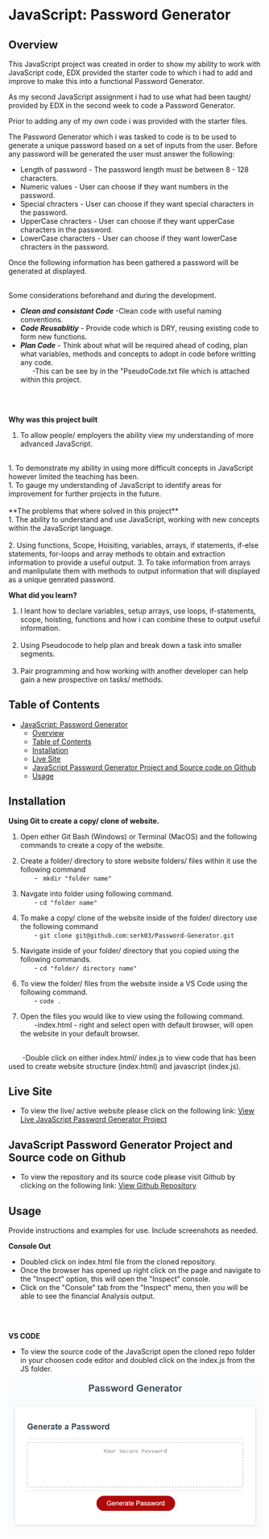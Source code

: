 # JavaScript: Password Generator

## Overview
This JavaScript project was created in order to show my ability to work with JavaScript code, EDX provided the starter code to which i had to add and improve to make this into a functional Password Generator.

As my second JavaScript assignment i had to use what had been taught/ provided by EDX in the second week to code a Password Generator.

Prior to adding any of my own code i was provided with the starter files.

The Password Generator which i was tasked to code is to be used to generate a unique password based on a set of inputs from the user. Before any password will be generated the user must answer the following:

- Length of password - The password length must be between 8 - 128 characters.
- Numeric values - User can choose if they want numbers in the password.
- Special chracters - User can choose if they want special characters in the password.
- UpperCase chracters - User can choose if they want upperCase characters in the password.
- LowerCase characters - User can choose if they want lowerCase chracters in the password.

Once the following information has been gathered a password will be generated at displayed.

<br>
Some considerations beforehand and during the development. 

- ***Clean and consistant Code*** -Clean code with useful naming conventions.
- ***Code Reusablitiy*** - Provide code which is DRY, reusing existing code to form new functions.
- ***Plan Code*** - Think about what will be required ahead of coding, plan what variables, methods and concepts to adopt in code before writting any code.
  <br>
  &nbsp;&nbsp;&nbsp;&nbsp;&nbsp;&nbsp;-This can be see by in the "PseudoCode.txt file which is attached within this project.
<br>
<br>

**Why was this project built**
  &nbsp;&nbsp;&nbsp;&nbsp;&nbsp;&nbsp;
  1. To allow people/ employers the ability view my understanding of more advanced JavaScript.
  <br>
  1. To demonstrate my ability in using more difficult concepts in JavaScript however limited the teaching has been.
  <br>
  1. To gauge my understanding of JavaScript to identify areas for improvement for further projects in the future.
<br>
<br>
  **The problems that where solved in this project**
<br>
 1. The ability to understand and use JavaScript, working with new concepts within the JavaScript language.<br><br>
 2. Using functions, Scope, Hoisiting, variables, arrays, if statements, if-else statements, for-loops and array methods to obtain and extraction information to provide a useful output.
 3. To take information from arrays and manlipulate them with methods to output information that will displayed as a unique genrated password.
   
<br>

**What did you learn?**<br>
  
  1. I leant how to declare variables, setup arrays, use loops, if-statements, scope, hoisting, functions and how i can combine these to output useful information.
  <br><br>
  1. Using Pseudocode to help plan and break down a task into smaller segments.
  <br><br>
  1. Pair programming and how working with another developer can help gain a new prospective on tasks/ methods.

## Table of Contents

- [JavaScript: Password Generator](#javascript-password-generator)
  - [Overview](#overview)
  - [Table of Contents](#table-of-contents)
  - [Installation](#installation)
  - [Live Site](#live-site)
  - [JavaScript Password Generator Project and Source code on Github](#javascript-password-generator-project-and-source-code-on-github)
  - [Usage](#usage)

## Installation

**Using Git to create a copy/ clone of website.**

1. Open either Git Bash (Windows) or Terminal (MacOS) and the following commands to create a copy of the website.
   
2. Create a folder/ directory to store website folders/ files within it use the following command<br>
  &nbsp;&nbsp;&nbsp;&nbsp;&nbsp;&nbsp; -
 ` mkdir "folder name"`<br>

1.  Navgate into folder using following command.<br>
  &nbsp;&nbsp;&nbsp;&nbsp;&nbsp;&nbsp; -
  `cd "folder name"`<br>

1. To make a copy/ clone of the website inside of the folder/ directory use the following command<br>
  &nbsp;&nbsp;&nbsp;&nbsp;&nbsp;&nbsp; -
  `git clone git@github.com:serk03/Password-Generator.git`
  
1. Navigate inside of your folder/ directory that you copied using the following commands.<br>
&nbsp;&nbsp;&nbsp;&nbsp;&nbsp;&nbsp; -
  `cd "folder/ directory name"`

1. To view the folder/ files from the website inside a VS Code using the following command.<br>
&nbsp;&nbsp;&nbsp;&nbsp;&nbsp;&nbsp; -
  `code .`

1. Open the files you would like to view using the following command.<br>
&nbsp;&nbsp;&nbsp;&nbsp;&nbsp;&nbsp; 
  -index.html - right and select open with default browser, will open the website in your default browser.
  <br>
&nbsp;&nbsp;&nbsp;&nbsp;&nbsp;&nbsp; 
 -Double click on either index.html/ index.js to view code that has been used to create website structure (index.html) and javascript (index.js).

<br>

## Live Site
- To view the live/ active website please click on the following link: [View Live JavaScript Password Generator Project](https://serk03.github.io/Console-Finances/)

## JavaScript Password Generator Project and Source code on Github
- To view the repository and its source code please visit Github by clicking on the following link: [View Github Repository](git@github.com:serk03/Password-Generator.git)


## Usage

Provide instructions and examples for use. Include screenshots as needed.

**Console Out**
  - Doubled click on index.html file from the cloned repository.
  - Once the browser has opened up right click on the page and navigate to the "Inspect" option, this will open the "Inspect" console.
  - Click on the "Console" tab  from the "Inspect" menu, then you will be able to see the financial Analysis output.
<br>
&nbsp;&nbsp;&nbsp;&nbsp;&nbsp;&nbsp; 

**VS CODE**
- To view the source code of the JavaScript open the cloned repo folder in your choosen code editor and doubled click on the index.js from the JS folder.

![password generator demo](./assets/05-javascript-challenge-demo.png)




